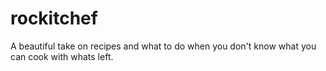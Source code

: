 # rockitchef
A beautiful take on recipes and what to do when you don't know what you can cook with whats left.
